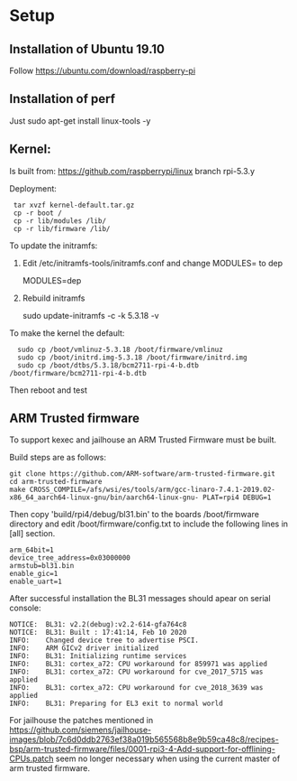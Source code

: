 # Setup

## Installation of Ubuntu 19.10

  Follow https://ubuntu.com/download/raspberry-pi
  
## Installation of perf

  Just sudo apt-get install linux-tools -y
  
## Kernel:

   Is built from: https://github.com/raspberrypi/linux branch rpi-5.3.y

   Deployment:
   
     tar xvzf kernel-default.tar.gz
     cp -r boot /
	 cp -r lib/modules /lib/
	 cp -r lib/firmware /lib/

   To update the initramfs:
   
   1. Edit /etc/initramfs-tools/initramfs.conf and change MODULES= to dep
   
        MODULES=dep
   
   2. Rebuild initramfs
   
        sudo update-initramfs -c -k 5.3.18 -v
  
	 
   To make the kernel the default:
   
	  sudo cp /boot/vmlinuz-5.3.18 /boot/firmware/vmlinuz
	  sudo cp /boot/initrd.img-5.3.18 /boot/firmware/initrd.img
	  sudo cp /boot/dtbs/5.3.18/bcm2711-rpi-4-b.dtb /boot/firmware/bcm2711-rpi-4-b.dtb
	  
   Then reboot and test
   
   
## ARM Trusted firmware

To support kexec and jailhouse an ARM Trusted Firmware must be built.

Build steps are as follows:

    git clone https://github.com/ARM-software/arm-trusted-firmware.git
    cd arm-trusted-firmware
	make CROSS_COMPILE=/afs/wsi/es/tools/arm/gcc-linaro-7.4.1-2019.02-x86_64_aarch64-linux-gnu/bin/aarch64-linux-gnu- PLAT=rpi4 DEBUG=1
	
Then copy 'build/rpi4/debug/bl31.bin' to the boards /boot/firmware directory and
edit /boot/firmware/config.txt to include the following lines in  [all] section.

    arm_64bit=1
    device_tree_address=0x03000000
    armstub=bl31.bin
    enable_gic=1
	enable_uart=1


After successful installation the BL31 messages should apear on serial console:


    NOTICE:  BL31: v2.2(debug):v2.2-614-gfa764c8
    NOTICE:  BL31: Built : 17:41:14, Feb 10 2020
    INFO:    Changed device tree to advertise PSCI.
    INFO:    ARM GICv2 driver initialized
    INFO:    BL31: Initializing runtime services                   
	INFO:    BL31: cortex_a72: CPU workaround for 859971 was applied
	INFO:    BL31: cortex_a72: CPU workaround for cve_2017_5715 was applied
	INFO:    BL31: cortex_a72: CPU workaround for cve_2018_3639 was applied
	INFO:    BL31: Preparing for EL3 exit to normal world


For jailhouse the patches mentioned in https://github.com/siemens/jailhouse-images/blob/7c6d0ddb2763ef38a019b565568b8e9b59ca48c8/recipes-bsp/arm-trusted-firmware/files/0001-rpi3-4-Add-support-for-offlining-CPUs.patch seem no longer necessary when using the current master of arm trusted firmware. 
